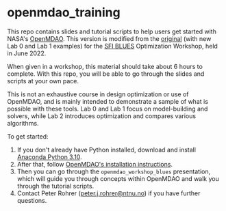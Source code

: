 # openmdao_training

This repo contains slides and tutorial scripts to help users get started with NASA's [OpenMDAO](https://github.com/OpenMDAO/openmdao).  This version is modified from the [original](https://github.com/OpenMDAO/openmdao_training) (with new Lab 0 and Lab 1 examples) for the [SFI BLUES](sfiblues.com) Optimization Workshop, held in June 2022.

When given in a workshop, this material should take about 6 hours to complete.  With this repo, you will be able to go through the slides and scripts at your own pace.

This is not an exhaustive course in design optimization or use of OpenMDAO, and is mainly intended to demonstrate a sample of what is possible with these tools.  Lab 0 and Lab 1 focus on model-building and solvers, while Lab 2 introduces optimization and compares various algorithms.

To get started:

1. If you don't already have Python installed, download and install [Anaconda Python 3.10](https://www.anaconda.com/distribution/).
2. After that, follow [OpenMDAO's installation instructions](https://github.com/OpenMDAO/openmdao).
3. Then you can go through the `openmdao_workshop_blues` presentation, which will guide you through concepts within OpenMDAO and walk you through the tutorial scripts.
4. Contact Peter Rohrer ([peter.j.rohrer@ntnu.no](mailto:peter.j.rohrer@ntnu.no)) if you have further questions.
